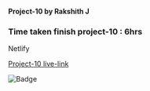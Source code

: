 **Project-10 by Rakshith J**

### Time taken finish project-10 : 6hrs

Netlify

[Project-10 live-link](https://live-class-project-10-rj.netlify.app/)

![Badge](https://img.shields.io/badge/Project--10-Live-brightgreen)
